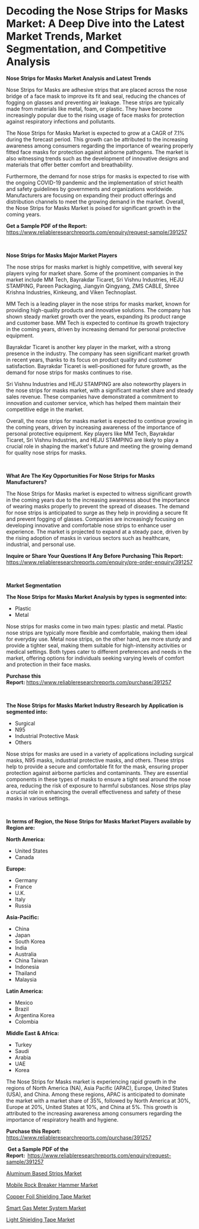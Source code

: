 <p><h1>Decoding the Nose Strips for Masks Market: A Deep Dive into the Latest Market Trends, Market Segmentation, and Competitive Analysis</h1></p><p><strong>Nose Strips for Masks Market Analysis and Latest Trends</strong></p>
<p><p>Nose Strips for Masks are adhesive strips that are placed across the nose bridge of a face mask to improve its fit and seal, reducing the chances of fogging on glasses and preventing air leakage. These strips are typically made from materials like metal, foam, or plastic. They have become increasingly popular due to the rising usage of face masks for protection against respiratory infections and pollutants.</p><p>The Nose Strips for Masks Market is expected to grow at a CAGR of 7.1% during the forecast period. This growth can be attributed to the increasing awareness among consumers regarding the importance of wearing properly fitted face masks for protection against airborne pathogens. The market is also witnessing trends such as the development of innovative designs and materials that offer better comfort and breathability.</p><p>Furthermore, the demand for nose strips for masks is expected to rise with the ongoing COVID-19 pandemic and the implementation of strict health and safety guidelines by governments and organizations worldwide. Manufacturers are focusing on expanding their product offerings and distribution channels to meet the growing demand in the market. Overall, the Nose Strips for Masks Market is poised for significant growth in the coming years.</p></p>
<p><strong>Get a Sample PDF of the Report:&nbsp;</strong> <a href="https://www.reliableresearchreports.com/enquiry/request-sample/391257">https://www.reliableresearchreports.com/enquiry/request-sample/391257</a></p>
<p>&nbsp;</p>
<p><strong>Nose Strips for Masks Major Market Players</strong></p>
<p><p>The nose strips for masks market is highly competitive, with several key players vying for market share. Some of the prominent companies in the market include MM Tech, Bayrakdar Ticaret, Sri Vishnu Industries, HEJU STAMPING, Pareen Packaging, Jiangyin Qingyang, ZMS CABLE, Shree Krishna Industries, Kinkeung, and Viken Technoplast.</p><p>MM Tech is a leading player in the nose strips for masks market, known for providing high-quality products and innovative solutions. The company has shown steady market growth over the years, expanding its product range and customer base. MM Tech is expected to continue its growth trajectory in the coming years, driven by increasing demand for personal protective equipment.</p><p>Bayrakdar Ticaret is another key player in the market, with a strong presence in the industry. The company has seen significant market growth in recent years, thanks to its focus on product quality and customer satisfaction. Bayrakdar Ticaret is well-positioned for future growth, as the demand for nose strips for masks continues to rise.</p><p>Sri Vishnu Industries and HEJU STAMPING are also noteworthy players in the nose strips for masks market, with a significant market share and steady sales revenue. These companies have demonstrated a commitment to innovation and customer service, which has helped them maintain their competitive edge in the market.</p><p>Overall, the nose strips for masks market is expected to continue growing in the coming years, driven by increasing awareness of the importance of personal protective equipment. Key players like MM Tech, Bayrakdar Ticaret, Sri Vishnu Industries, and HEJU STAMPING are likely to play a crucial role in shaping the market's future and meeting the growing demand for quality nose strips for masks.</p></p>
<p>&nbsp;</p>
<p><strong>What Are The Key Opportunities For Nose Strips for Masks Manufacturers?</strong></p>
<p><p>The Nose Strips for Masks market is expected to witness significant growth in the coming years due to the increasing awareness about the importance of wearing masks properly to prevent the spread of diseases. The demand for nose strips is anticipated to surge as they help in providing a secure fit and prevent fogging of glasses. Companies are increasingly focusing on developing innovative and comfortable nose strips to enhance user experience. The market is projected to expand at a steady pace, driven by the rising adoption of masks in various sectors such as healthcare, industrial, and personal use.</p></p>
<p><strong>Inquire or Share Your Questions If Any Before Purchasing This Report:</strong> <a href="https://www.reliableresearchreports.com/enquiry/pre-order-enquiry/391257">https://www.reliableresearchreports.com/enquiry/pre-order-enquiry/391257</a></p>
<p>&nbsp;</p>
<p><strong>Market Segmentation</strong></p>
<p><strong>The Nose Strips for Masks Market Analysis by types is segmented into:</strong></p>
<p><ul><li>Plastic</li><li>Metal</li></ul></p>
<p><p>Nose strips for masks come in two main types: plastic and metal. Plastic nose strips are typically more flexible and comfortable, making them ideal for everyday use. Metal nose strips, on the other hand, are more sturdy and provide a tighter seal, making them suitable for high-intensity activities or medical settings. Both types cater to different preferences and needs in the market, offering options for individuals seeking varying levels of comfort and protection in their face masks.</p></p>
<p><strong>Purchase this Report:&nbsp;</strong><a href="https://www.reliableresearchreports.com/purchase/391257">https://www.reliableresearchreports.com/purchase/391257</a></p>
<p>&nbsp;</p>
<p><strong>The Nose Strips for Masks Market Industry Research by Application is segmented into:</strong></p>
<p><ul><li>Surgical</li><li>N95</li><li>Industrial Protective Mask</li><li>Others</li></ul></p>
<p><p>Nose strips for masks are used in a variety of applications including surgical masks, N95 masks, industrial protective masks, and others. These strips help to provide a secure and comfortable fit for the mask, ensuring proper protection against airborne particles and contaminants. They are essential components in these types of masks to ensure a tight seal around the nose area, reducing the risk of exposure to harmful substances. Nose strips play a crucial role in enhancing the overall effectiveness and safety of these masks in various settings.</p></p>
<p>&nbsp;</p>
<p><strong>In terms of Region, the Nose Strips for Masks Market Players available by Region are:</strong></p>
<p>
    <p> <strong> North America: </strong>
        <ul>
            <li>United States</li>
            <li>Canada</li>
        </ul>
        </p> 
    <p> <strong> Europe: </strong>
        <ul>
            <li>Germany</li>
            <li>France</li>
            <li>U.K.</li>
            <li>Italy</li>
            <li>Russia</li>
        </ul>
        </p> 
    <p> <strong> Asia-Pacific: </strong>
        <ul>
            <li>China</li>
            <li>Japan</li>
            <li>South Korea</li>
            <li>India</li>
            <li>Australia</li>
            <li>China Taiwan</li>
            <li>Indonesia</li>
            <li>Thailand</li>
            <li>Malaysia</li>
        </ul>
        </p> 
    <p> <strong> Latin America: </strong>
        <ul>
            <li>Mexico</li>
            <li>Brazil</li>
            <li>Argentina Korea</li>
            <li>Colombia</li>
        </ul>
        </p> 
    <p> <strong> Middle East & Africa: </strong>
        <ul>
            <li>Turkey</li>
            <li>Saudi</li>
            <li>Arabia</li>
            <li>UAE</li>
            <li>Korea</li>
        </ul>
    </p>
    </p>
<p><p>The Nose Strips for Masks market is experiencing rapid growth in the regions of North America (NA), Asia Pacific (APAC), Europe, United States (USA), and China. Among these regions, APAC is anticipated to dominate the market with a market share of 35%, followed by North America at 30%, Europe at 20%, United States at 10%, and China at 5%. This growth is attributed to the increasing awareness among consumers regarding the importance of respiratory health and hygiene.</p></p>
<p><strong>Purchase this Report: </strong><a href="https://www.reliableresearchreports.com/purchase/391257">https://www.reliableresearchreports.com/purchase/391257</a></p>
<p>&nbsp;<strong>Get a Sample PDF of the Report:&nbsp;&nbsp;</strong><a href="https://www.reliableresearchreports.com/enquiry/request-sample/391257">https://www.reliableresearchreports.com/enquiry/request-sample/391257</a></p>
<p><strong></strong></p>
<p><p><a href="https://github.com/singletonthaxterkelliehr2df/Market-Research-Report-List-1/blob/main/aluminum-based-strips-market.md">Aluminum Based Strips Market</a></p><p><a href="https://flame-sidecar-702.notion.site/Mobile-Rock-Breaker-Hammer-Market-Analysis-Examines-its-Scope-on-Growth-Opportunities-and-Forecaste-1849f3c7ad014f759a33cffb4c70713c">Mobile Rock Breaker Hammer Market</a></p><p><a href="https://view.publitas.com/reportprime-1/copper-foil-shielding-tape-market-offer-valuable-insights-into-market-size-market-share-market-trends-and-projections-spanning-from-2024-to-2031/">Copper Foil Shielding Tape Market</a></p><p><a href="https://full-wildebeest-80b.notion.site/Smart-Gas-Meter-System-Market-Research-Report-Provides-thorough-Industry-Overview-which-offers-an-I-57b1abd4c1fd4e91b7bdc71ee6571f08">Smart Gas Meter System Market</a></p><p><a href="https://view.publitas.com/reportprime-1/light-shielding-tape-market-with-the-goal-of-estimating-the-market-size-and-future-growth-potential-of-various-market-segments-based-on-component-applications-end-user-and-region/">Light Shielding Tape Market</a></p></p>